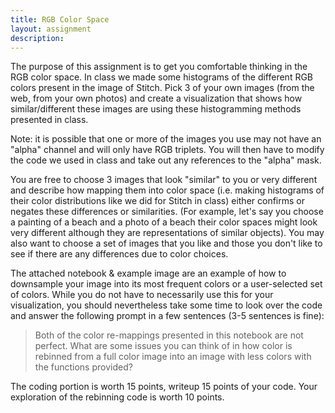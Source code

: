```yaml
---
title: RGB Color Space
layout: assignment
description: 
---
```



The purpose of this assignment is to get you comfortable thinking in the RGB
color space. In class we made some histograms of the different RGB colors
present in the image of Stitch.  Pick 3 of your own images (from the web, from
your own photos) and create a visualization that shows how similar/different
these images are using these histogramming methods presented in class.

Note: it is possible that one or more of the images you use may not have an
"alpha" channel and will only have RGB triplets.  You will then have to modify
the code we used in class and take out any references to the "alpha" mask.

You are free to choose 3 images that look "similar" to you or very different
and describe how mapping them into color space (i.e. making histograms of their
color distributions like we did for Stitch in class) either confirms or negates
these differences or similarities.  (For example, let's say you choose a
painting of a beach and a photo of a beach their color spaces might look very
different although they are representations of similar objects). You may also
want to choose a set of images that you like and those you don't like to see if
there are any differences due to color choices.

The attached notebook & example image are an example of how to downsample your
image into its most frequent colors or a user-selected set of colors.  While
you do not have to necessarily use this for your visualization, you should
nevertheless take some time to look over the code and answer the following
prompt in a few sentences (3-5 sentences is fine): 

 > Both of the color re-mappings presented in this notebook are not perfect.
 > What are some issues you can think of in how color is rebinned from a full
 > color image into an image with less colors with the functions provided?

 The coding portion is worth 15 points, writeup 15 points of your code.  Your
 exploration of the rebinning code is worth 10 points.
